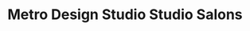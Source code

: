 ---
title: "Metro Design Studio Studio Salons"
url: /creve-coeur/metro-design-studio-studio-salons/
shop: Friseur
---